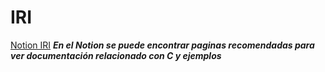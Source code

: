 # IRI

[Notion IRI](https://pofbattousai.notion.site/IRI-3a33578defd4457a8372b3d6e906a04f)
***En el Notion se puede encontrar paginas recomendadas para ver documentación relacionado con C y ejemplos***
